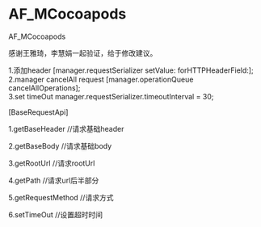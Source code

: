 # AF_MCocoapods
AF_MCocoapods

感谢王雅琦，李慧娟一起验证，给于修改建议。

1.添加header		[manager.requestSerializer setValue: forHTTPHeaderField:];
2.manager  cancelAll request		[manager.operationQueue cancelAllOperations];	
3.set timeOut		manager.requestSerializer.timeoutInterval = 30;


[BaseRequestApi]

1.getBaseHeader     //请求基础header

2.getBaseBody       //请求基础body

3.getRootUrl				//请求rootUrl

4.getPath           //请求url后半部分

5.getRequestMethod  //请求方式

6.setTimeOut				//设置超时时间
